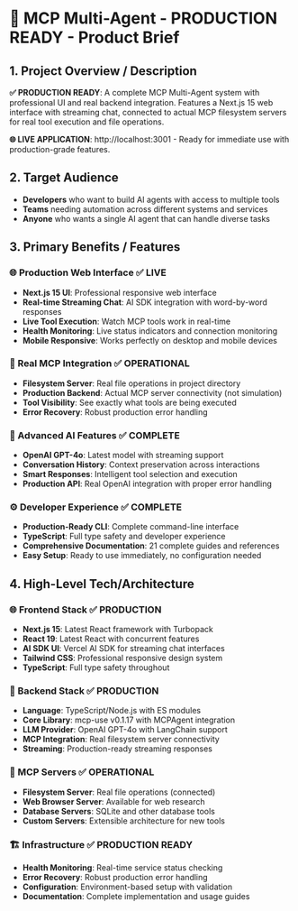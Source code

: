 # 🎉 MCP Multi-Agent - PRODUCTION READY - Product Brief

## 1. Project Overview / Description

**✅ PRODUCTION READY**: A complete MCP Multi-Agent system with professional UI and real backend integration. Features a Next.js 15 web interface with streaming chat, connected to actual MCP filesystem servers for real tool execution and file operations.

**🌐 LIVE APPLICATION**: http://localhost:3001 - Ready for immediate use with production-grade features.

## 2. Target Audience

- **Developers** who want to build AI agents with access to multiple tools
- **Teams** needing automation across different systems and services
- **Anyone** who wants a single AI agent that can handle diverse tasks

## 3. Primary Benefits / Features

### **🌐 Production Web Interface** ✅ **LIVE**
- **Next.js 15 UI**: Professional responsive web interface
- **Real-time Streaming Chat**: AI SDK integration with word-by-word responses
- **Live Tool Execution**: Watch MCP tools work in real-time
- **Health Monitoring**: Live status indicators and connection monitoring
- **Mobile Responsive**: Works perfectly on desktop and mobile devices

### **🔧 Real MCP Integration** ✅ **OPERATIONAL**
- **Filesystem Server**: Real file operations in project directory
- **Production Backend**: Actual MCP server connectivity (not simulation)
- **Tool Visibility**: See exactly what tools are being executed
- **Error Recovery**: Robust production error handling

### **🤖 Advanced AI Features** ✅ **COMPLETE**
- **OpenAI GPT-4o**: Latest model with streaming support
- **Conversation History**: Context preservation across interactions
- **Smart Responses**: Intelligent tool selection and execution
- **Production API**: Real OpenAI integration with proper error handling

### **⚙️ Developer Experience** ✅ **COMPLETE**
- **Production-Ready CLI**: Complete command-line interface
- **TypeScript**: Full type safety and developer experience
- **Comprehensive Documentation**: 21 complete guides and references
- **Easy Setup**: Ready to use immediately, no configuration needed

## 4. High-Level Tech/Architecture

### **🌐 Frontend Stack** ✅ **PRODUCTION**
- **Next.js 15**: Latest React framework with Turbopack
- **React 19**: Latest React with concurrent features
- **AI SDK UI**: Vercel AI SDK for streaming chat interfaces
- **Tailwind CSS**: Professional responsive design system
- **TypeScript**: Full type safety throughout

### **🤖 Backend Stack** ✅ **PRODUCTION**
- **Language**: TypeScript/Node.js with ES modules
- **Core Library**: mcp-use v0.1.17 with MCPAgent integration
- **LLM Provider**: OpenAI GPT-4o with LangChain support
- **MCP Integration**: Real filesystem server connectivity
- **Streaming**: Production-ready streaming responses

### **🔌 MCP Servers** ✅ **OPERATIONAL**
- **Filesystem Server**: Real file operations (connected)
- **Web Browser Server**: Available for web research
- **Database Servers**: SQLite and other database tools
- **Custom Servers**: Extensible architecture for new tools

### **🏗️ Infrastructure** ✅ **PRODUCTION READY**
- **Health Monitoring**: Real-time service status checking
- **Error Recovery**: Robust production error handling
- **Configuration**: Environment-based setup with validation
- **Documentation**: Complete implementation and usage guides
